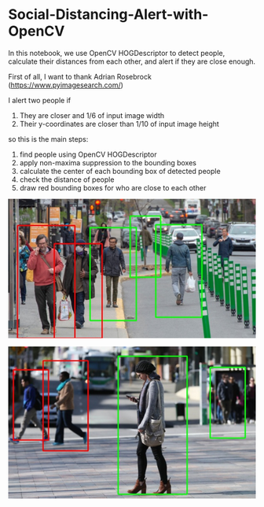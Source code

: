 # Social-Distancing-Alert-with-OpenCV
In this notebook, we use OpenCV HOGDescriptor to detect people, calculate their distances from each other, and alert if they are close enough.

First of all, I want to thank Adrian Rosebrock (https://www.pyimagesearch.com/)

I alert two people if
1) They are closer and 1/6 of input image width
2) Their y-coordinates are closer than 1/10 of input image height

so this is the main steps:
1) find people using OpenCV HOGDescriptor
2) apply non-maxima suppression to the bounding boxes
3) calculate the center of each bounding box of detected people
4) check the distance of people
5) draw red bounding boxes for who are close to each other

![Result](PedestriansAlert2.jpg)

![Result](PedestriansAlert1.jpg)

